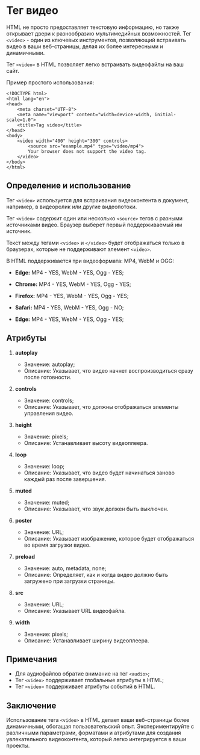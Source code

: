 # Тег видео

HTML не просто предоставляет текстовую информацию, но также открывает двери к разнообразию мультимедийных возможностей. Тег ``<video>`` - один из ключевых инструментов, позволяющий встраивать видео в ваши веб-страницы, делая их более интересными и динамичными.

Тег ``<video>`` в HTML позволяет легко встраивать видеофайлы на ваш сайт.

Пример простого использования:

```
<!DOCTYPE html>
<html lang="en">
<head>
    <meta charset="UTF-8">
    <meta name="viewport" content="width=device-width, initial-scale=1.0">
    <title>Tag video</title>
</head>
<body>
    <video width="400" height="300" controls>
        <source src="example.mp4" type="video/mp4">
        Your browser does not support the video tag.
    </video>
</body>
</html>
```

## Определение и использование

Тег ``<video>`` используется для встраивания видеоконтента в документ, например, в видеоролик или другие видеопотоки.

Тег ``<video>`` содержит один или несколько ``<source>`` тегов с разными источниками видео. Браузер выберет первый поддерживаемый им источник.

Текст между тегами ``<video>`` и ``</video>`` будет отображаться только в браузерах, которые не поддерживают элемент ``<video>``.

В HTML поддерживается три видеоформата: MP4, WebM и OGG:

- **Edge:** MP4 - YES, WebM - YES, Ogg - YES;

- **Chrome:** MP4 - YES, WebM - YES, Ogg - YES;

- **Firefox:** MP4 - YES, WebM - YES, Ogg - YES;

- **Safari:** MP4 - YES, WebM - YES, Ogg - NO;

- **Edge:** MP4 - YES, WebM - YES, Ogg - YES;

## Атрибуты

1. **autoplay**

    - Значение: autoplay;
    - Описание: Указывает, что видео начнет воспроизводиться сразу после готовности.

2. **controls**

    - Значение: controls;
    - Описание: Указывает, что должны отображаться элементы управления видео.

3. **height**

    - Значение: pixels;
    - Описание: Устанавливает высоту видеоплеера.

4. **loop**

    - Значение: loop;
    - Описание: Указывает, что видео будет начинаться заново каждый раз после завершения.

5. **muted**

    - Значение: muted;
    - Описание: Указывает, что звук должен быть выключен.

6. **poster**

    - Значение: URL;
    - Описание: Указывает изображение, которое будет отображаться во время загрузки видео.

7. **preload**

    - Значение: auto, metadata, none;
    - Описание: Определяет, как и когда видео должно быть загружено при загрузки страницы.

8. **src**

    - Значение: URL;
    - Описание: Указывает URL видеофайла.

9. **width**

    - Значение: pixels;
    - Описание: Устанавливает ширину видеоплеера.

## Примечания

- Для аудиофайлов обратие внимание на тег ``<audio>``;
- Тег ``<video>`` поддерживает глобальные атрибуты в HTML;
- Тег ``<video>`` поддерживает атрибуты событий в HTML.


## Заключение

Использование тега ``<video>`` в HTML делает ваши веб-страницы более динамичными, обогащая пользовательский опыт. Экспериментируйте с различными параметрами, форматами и атрибутами для создания увлекательного видеоконтента, который легко интегрируется в ваши проекты.